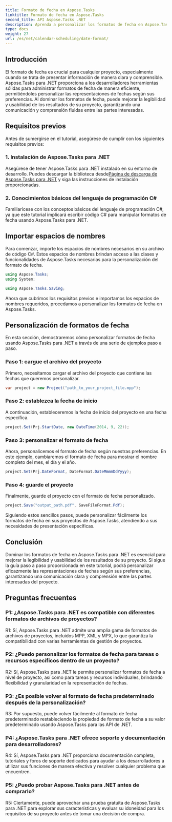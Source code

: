 ```yaml
---
title: Formato de fecha en Aspose.Tasks
linktitle: Formato de fecha en Aspose.Tasks
second_title: API Aspose.Tasks .NET
description: Aprenda a personalizar los formatos de fecha en Aspose.Tasks para .NET sin esfuerzo con este completo tutorial paso a paso.
type: docs
weight: 27
url: /es/net/calendar-scheduling/date-format/
---
```

## Introducción

El formato de fecha es crucial para cualquier proyecto, especialmente cuando se trata de presentar información de manera clara y comprensible. Aspose.Tasks para .NET proporciona a los desarrolladores herramientas sólidas para administrar formatos de fecha de manera eficiente, permitiéndoles personalizar las representaciones de fechas según sus preferencias. Al dominar los formatos de fecha, puede mejorar la legibilidad y usabilidad de los resultados de su proyecto, garantizando una comunicación y comprensión fluidas entre las partes interesadas.

## Requisitos previos

Antes de sumergirse en el tutorial, asegúrese de cumplir con los siguientes requisitos previos:

### 1. Instalación de Aspose.Tasks para .NET

 Asegúrese de tener Aspose.Tasks para .NET instalado en su entorno de desarrollo. Puedes descargar la biblioteca desde[Página de descarga de Aspose.Tasks para .NET](https://releases.aspose.com/tasks/net/) y siga las instrucciones de instalación proporcionadas.

### 2. Conocimientos básicos del lenguaje de programación C#

Familiarícese con los conceptos básicos del lenguaje de programación C#, ya que este tutorial implicará escribir código C# para manipular formatos de fecha usando Aspose.Tasks para .NET.

## Importar espacios de nombres

Para comenzar, importe los espacios de nombres necesarios en su archivo de código C#. Estos espacios de nombres brindan acceso a las clases y funcionalidades de Aspose.Tasks necesarias para la personalización del formato de fecha.

```csharp
using Aspose.Tasks;
using System;

using Aspose.Tasks.Saving;

```

Ahora que cubrimos los requisitos previos e importamos los espacios de nombres requeridos, procedamos a personalizar los formatos de fecha en Aspose.Tasks.

## Personalización de formatos de fecha

En esta sección, demostraremos cómo personalizar formatos de fecha usando Aspose.Tasks para .NET a través de una serie de ejemplos paso a paso.

### Paso 1: cargue el archivo del proyecto

Primero, necesitamos cargar el archivo del proyecto que contiene las fechas que queremos personalizar.

```csharp
var project = new Project("path_to_your_project_file.mpp");
```

### Paso 2: establezca la fecha de inicio

A continuación, estableceremos la fecha de inicio del proyecto en una fecha específica.

```csharp
project.Set(Prj.StartDate, new DateTime(2014, 9, 22));
```

### Paso 3: personalizar el formato de fecha

Ahora, personalicemos el formato de fecha según nuestras preferencias. En este ejemplo, cambiaremos el formato de fecha para mostrar el nombre completo del mes, el día y el año.

```csharp
project.Set(Prj.DateFormat, DateFormat.DateMmmmDdYyyy);
```

### Paso 4: guarde el proyecto

Finalmente, guarde el proyecto con el formato de fecha personalizado.

```csharp
project.Save("output_path.pdf", SaveFileFormat.Pdf);
```

Siguiendo estos sencillos pasos, puede personalizar fácilmente los formatos de fecha en sus proyectos de Aspose.Tasks, atendiendo a sus necesidades de presentación específicas.

## Conclusión

Dominar los formatos de fecha en Aspose.Tasks para .NET es esencial para mejorar la legibilidad y usabilidad de los resultados de su proyecto. Si sigue la guía paso a paso proporcionada en este tutorial, podrá personalizar eficazmente las representaciones de fechas según sus preferencias, garantizando una comunicación clara y comprensión entre las partes interesadas del proyecto.

## Preguntas frecuentes

### P1: ¿Aspose.Tasks para .NET es compatible con diferentes formatos de archivos de proyectos?

R1: Sí, Aspose.Tasks para .NET admite una amplia gama de formatos de archivos de proyectos, incluidos MPP, XML y MPX, lo que garantiza la compatibilidad con varias herramientas de gestión de proyectos.

### P2: ¿Puedo personalizar los formatos de fecha para tareas o recursos específicos dentro de un proyecto?

R2: Sí, Aspose.Tasks para .NET le permite personalizar formatos de fecha a nivel de proyecto, así como para tareas y recursos individuales, brindando flexibilidad y granularidad en la representación de fechas.

### P3: ¿Es posible volver al formato de fecha predeterminado después de la personalización?

R3: Por supuesto, puede volver fácilmente al formato de fecha predeterminado restableciendo la propiedad de formato de fecha a su valor predeterminado usando Aspose.Tasks para las API de .NET.

### P4: ¿Aspose.Tasks para .NET ofrece soporte y documentación para desarrolladores?

R4: Sí, Aspose.Tasks para .NET proporciona documentación completa, tutoriales y foros de soporte dedicados para ayudar a los desarrolladores a utilizar sus funciones de manera efectiva y resolver cualquier problema que encuentren.

### P5: ¿Puedo probar Aspose.Tasks para .NET antes de comprarlo?

R5: Ciertamente, puede aprovechar una prueba gratuita de Aspose.Tasks para .NET para explorar sus características y evaluar su idoneidad para los requisitos de su proyecto antes de tomar una decisión de compra.